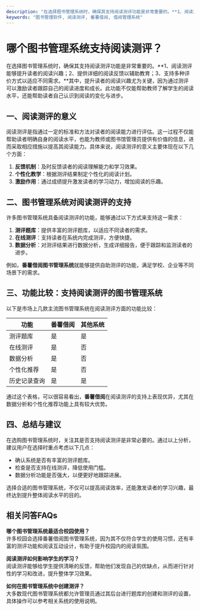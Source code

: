 ```yaml
---
description: "在选择图书管理系统时，确保其支持阅读测评功能是非常重要的。**1、阅读测评能够提升读者的阅读兴趣；2、提供详细的阅读反馈以辅助教育；3、支持多种评价方式以适应不同需求。**其中，提升读者的阅读兴趣尤为关键，因为通过测评可以激励读者跟踪自己的阅读进度和成长。此功能不仅能帮助教师了解学生的阅读水平，还能帮助读者自己认识到阅读的变化与进步。"
keywords: "图书管理软件, 阅读测评, 番薯借阅, 借阅管理系统"
---
```

# 哪个图书管理系统支持阅读测评？

在选择图书管理系统时，确保其支持阅读测评功能是非常重要的。**1、阅读测评能够提升读者的阅读兴趣；2、提供详细的阅读反馈以辅助教育；3、支持多种评价方式以适应不同需求。**其中，提升读者的阅读兴趣尤为关键，因为通过测评可以激励读者跟踪自己的阅读进度和成长。此功能不仅能帮助教师了解学生的阅读水平，还能帮助读者自己认识到阅读的变化与进步。

## **一、阅读测评的意义**

阅读测评是指通过一定的标准和方法对读者的阅读能力进行评估。这一过程不仅能帮助读者明确自身的阅读水平，也能为教师或图书馆管理员提供有价值的信息，进而采取相应措施以提高其阅读能力。具体来说，阅读测评的意义主要体现在以下几个方面：

1. **反馈机制**：及时反馈读者的阅读理解能力和学习效果。
2. **个性化教学**：根据测评结果制定个性化的阅读计划。
3. **激励作用**：通过成绩提升激发读者的学习动力，增加阅读的乐趣。

## **二、图书管理系统对阅读测评的支持**

许多图书管理系统具备阅读测评的功能，能够通过以下方式来支持这一需求：

1. **测评题库**：提供丰富的测评题库，以适应不同读者的需求。
2. **在线测评**：支持读者在系统内完成测评，方便快捷。
3. **数据分析**：对测评结果进行数据分析，生成详细报告，便于跟踪和监测读者的进步。

例如，**番薯借阅图书管理系统**就能够提供自助测评的功能，满足学校、企业等不同场景下的需求。

## **三、功能比较：支持阅读测评的图书管理系统**

以下是市场上几款主流图书管理系统在阅读测评方面的功能比较：

| 功能                     | 番薯借阅                | 其他系统       |
|--------------------------|-------------------------|----------------|
| 测评题库                 | 是                      | 是             |
| 在线测评                 | 是                      | 否             |
| 数据分析                 | 是                      | 否             |
| 个性化推荐               | 是                      | 否             |
| 历史记录查询             | 是                      | 是             |

通过这个表格，可以很容易看出，**番薯借阅**在阅读测评的支持上表现优异，尤其在数据分析和个性化推荐功能上具有较大优势。

## **四、总结与建议**

在选购图书管理系统时，关注其是否支持阅读测评是非常必要的。通过以上分析，建议用户在选择时重点考虑以下几点：

- 确认系统是否有丰富的测评题库。
- 检查是否支持在线测评，降低使用门槛。
- 数据分析功能是否强大，以便更好地跟踪进展。

选择合适的图书管理系统，不仅可以提高阅读效率，还能激发读者的学习兴趣，最终达到提升整体阅读水平的目的。

## **相关问答FAQs**

**哪个图书管理系统最适合校园使用？**  
许多校园会选择番薯借阅图书管理系统，因为其不仅符合学生的使用习惯，还有丰富的测评功能和阅读互动设计，有助于提升校园内的阅读氛围。

**阅读测评如何影响学生的学习？**  
阅读测评能够给学生提供清晰的反馈，帮助他们发现自己的优缺点，从而进行针对性的学习和改进，提升整体学习效果。

**如何在图书管理系统中创建测评？**  
大多数现代图书管理系统都允许管理员通过其后台进行题库的创建和测评的设置，具体操作可以参考相关系统的使用说明。
